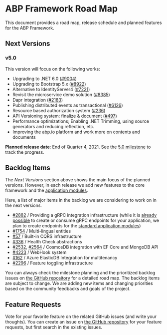 ﻿<!--
 * @Author: your name
 * @Date: 2021-07-24 17:54:19
 * @LastEditTime: 2021-08-07 15:43:58
 * @LastEditors: Please set LastEditors
 * @Description: In User Settings Edit
 * @FilePath: \agenthub.abp\docs\en\Road-Map.md
-->
# ABP Framework Road Map

This document provides a road map, release schedule and planned features for the ABP Framework.

## Next Versions

### v5.0

This version will focus on the following works:

* Upgrading to .NET 6.0 ([#9004](https://github.com/abpframework/abp/issues/9004))
* Upgrading to Bootstrap 5.x ([#8922](https://github.com/abpframework/abp/issues/8922))
* Alternative to IdentityServer4 ([#7221](https://github.com/abpframework/abp/issues/7221))
* Revisit the microservice demo solution ([#8385](https://github.com/abpframework/abp/issues/8385))
* Dapr integration ([#2183](https://github.com/abpframework/abp/issues/2183))
* Publishing distributed events as transactional ([#6126](https://github.com/abpframework/abp/issues/6126))
* Resource based authorization system ([#236](https://github.com/abpframework/abp/issues/236))
* API Versioning system: finalize & document ([#497](https://github.com/abpframework/abp/issues/497))
* Performance optimizations; Enabling .NET Trimming, using source generators and reducing reflection, etc.
* Improving the abp.io platform and work more on contents and documents

**Planned release date**: End of Quarter 4, 2021. See the [5.0 milestone](https://github.com/abpframework/abp/milestone/51) to track the progress.

## Backlog Items

The *Next Versions* section above shows the main focus of the planned versions. However, in each release we add new features to the core framework and the [application modules](Modules/Index.md).

Here, a list of major items in the backlog we are considering to work on in the next versions.

* [#2882](https://github.com/abpframework/abp/issues/2882) / Providing a gRPC integration infrastructure (while it is [already possible](https://github.com/abpframework/abp-samples/tree/master/GrpcDemo) to create or consume gRPC endpoints for your application, we plan to create endpoints for the [standard application modules](https://docs.abp.io/en/abp/latest/Modules/Index))
* [#1754](https://github.com/abpframework/abp/issues/1754) / Multi-lingual entities
* [#57](https://github.com/abpframework/abp/issues/57) / Built-in CQRS infrastructure
* [#336](https://github.com/abpframework/abp/issues/336) / Health Check abstractions
* [#2532](https://github.com/abpframework/abp/issues/2532), [#2564](https://github.com/abpframework/abp/issues/2465) / CosmosDB integration with EF Core and MongoDB API
* [#4223](https://github.com/abpframework/abp/issues/4223) / WebHook system
* [#162](https://github.com/abpframework/abp/issues/162) / Azure ElasticDB Integration for multitenancy
* [#2296](https://github.com/abpframework/abp/issues/2296) / Feature toggling infrastructure

You can always check the milestone planning and the prioritized backlog issues on [the GitHub repository](https://github.com/abpframework/abp/milestones) for a detailed road map. The backlog items are subject to change. We are adding new items and changing priorities based on the community feedbacks and goals of the project.

## Feature Requests

Vote for your favorite feature on the related GitHub issues (and write your thoughts). You can create an issue on [the GitHub repository](https://github.com/abpframework/abp) for your feature requests, but first search in the existing issues.
